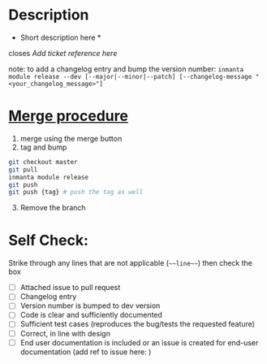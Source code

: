 # Description

* Short description here *

closes *Add ticket reference here*

note: to add a changelog entry and bump the version number:
`inmanta module release --dev [--major|--minor|--patch] [--changelog-message "<your_changelog_message>"]`

# [Merge procedure](https://internal.inmanta.com/development/core/tasks/commiting-changes-modules.html)

1. merge using the merge button
2. tag and bump

```sh
git checkout master
git pull
inmanta module release
git push
git push {tag} # push the tag as well
```
3. Remove the branch

# Self Check:

Strike through any lines that are not applicable (`~~line~~`) then check the box

- [ ] Attached issue to pull request
- [ ] Changelog entry
- [ ] Version number is bumped to dev version
- [ ] Code is clear and sufficiently documented
- [ ] Sufficient test cases (reproduces the bug/tests the requested feature)
- [ ] Correct, in line with design
- [ ] End user documentation is included or an issue is created for end-user documentation (add ref to issue here: )
